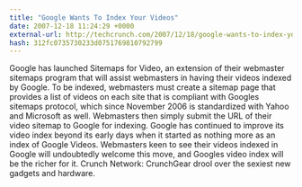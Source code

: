 ```yaml
---
title: "Google Wants To Index Your Videos"
date: 2007-12-18 11:24:29 +0000
external-url: http://techcrunch.com/2007/12/18/google-wants-to-index-your-videos/
hash: 312fc0735730233d0751769810792799
---
```


Google has launched Sitemaps for Video, an extension of their webmaster sitemaps program that will assist webmasters in having their videos indexed by Google.   To be indexed, webmasters must create a sitemap page that provides a list of videos on each site that is compliant with Googles sitemaps protocol, which since November 2006 is standardized with Yahoo and Microsoft as well. Webmasters then simply submit the URL of their video sitemap to Google for indexing.  Google has continued to improve its video index beyond its early days when it started as nothing more as an index of Google Videos. Webmasters keen to see their videos indexed in Google will undoubtedly welcome this move, and Googles video index will be the richer for it.  Crunch Network:  CrunchGear drool over the sexiest new gadgets and hardware.
